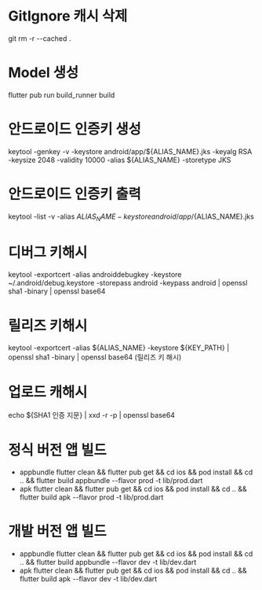 # GitIgnore 캐시 삭제
git rm -r --cached .

# Model 생성
flutter pub run build_runner build

# 안드로이드 인증키 생성
keytool -genkey -v -keystore android/app/${ALIAS_NAME}.jks -keyalg RSA -keysize 2048 -validity 10000 -alias ${ALIAS_NAME} -storetype JKS

# 안드로이드 인증키 출력
keytool -list -v -alias ${ALIAS_NAME} -keystore android/app/${ALIAS_NAME}.jks

# 디버그 키해시
keytool -exportcert -alias androiddebugkey -keystore ~/.android/debug.keystore -storepass android -keypass android | openssl sha1 -binary | openssl base64

# 릴리즈 키해시
keytool -exportcert -alias ${ALIAS_NAME} -keystore ${KEY_PATH} | openssl sha1 -binary | openssl base64  (릴리즈 키 해시)

# 업로드 캐해시
echo ${SHA1 인증 지문} | xxd -r -p | openssl base64

# 정식 버전 앱 빌드
- appbundle
  flutter clean && flutter pub get && cd ios && pod install && cd .. && flutter build appbundle --flavor prod -t lib/prod.dart
- apk
  flutter clean && flutter pub get && cd ios && pod install && cd .. && flutter build apk --flavor prod -t lib/prod.dart

# 개발 버전 앱 빌드
- appbundle
  flutter clean && flutter pub get && cd ios && pod install && cd .. && flutter build appbundle --flavor dev -t lib/dev.dart
- apk
  flutter clean && flutter pub get && cd ios && pod install && cd .. && flutter build apk --flavor dev -t lib/dev.dart